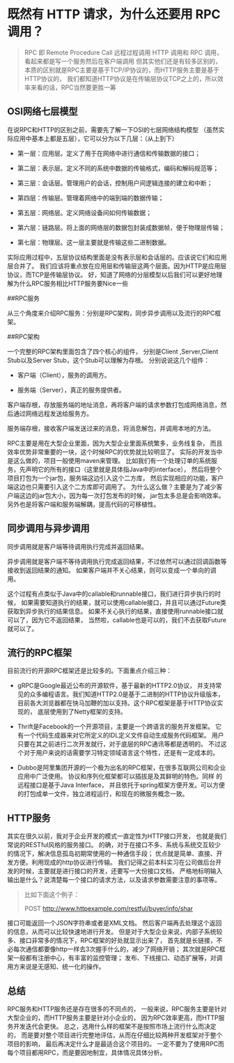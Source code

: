 # 既然有 HTTP 请求，为什么还要用 RPC 调用？

> RPC 即 Remote Procedure Call 远程过程调用
> HTTP 调用和 RPC 调用，看起来都是写一个服务然后在客户端调用
> 但其实他们还是有较多区别的，本质的区别就是RPC主要是基于TCP/IP协议的，而HTTP服务主要是基于HTTP协议的，
> 我们都知道HTTP协议是在传输层协议TCP之上的，所以效率来看的话，RPC当然要更胜一筹


## OSI网络七层模型
在说RPC和HTTP的区别之前，需要先了解一下OSI的七层网络结构模型
（虽然实际应用中基本上都是五层），它可以分为以下几层：（从上到下）

- 第一层：应用层。定义了用于在网络中进行通信和传输数据的接口；

- 第二层：表示层。定义不同的系统中数据的传输格式，编码和解码规范等；

- 第三层：会话层。管理用户的会话，控制用户间逻辑连接的建立和中断；

- 第四层：传输层。管理着网络中的端到端的数据传输；

- 第五层：网络层。定义网络设备间如何传输数据；

- 第六层：链路层。将上面的网络层的数据包封装成数据帧，便于物理层传输；

- 第七层：物理层。这一层主要就是传输这些二进制数据。

实际应用过程中，五层协议结构里面是没有表示层和会话层的。应该说它们和应用层合并了。
我们应该将重点放在应用层和传输层这两个层面。因为HTTP是应用层协议，而TCP是传输层协议。
好，知道了网络的分层模型以后我们可以更好地理解为什么RPC服务相比HTTP服务要Nice一些

##RPC服务

从三个角度来介绍RPC服务：分别是RPC架构，同步异步调用以及流行的RPC框架。

##RPC架构

一个完整的RPC架构里面包含了四个核心的组件，
分别是Client ,Server,Client Stub以及Server Stub，这个Stub可以理解为存根。
分别说说这几个组件：

- 客户端（Client），服务的调用方。

- 服务端（Server），真正的服务提供者。

客户端存根，存放服务端的地址消息，再将客户端的请求参数打包成网络消息，然后通过网络远程发送给服务方。

服务端存根，接收客户端发送过来的消息，将消息解包，并调用本地的方法。

RPC主要是用在大型企业里面，因为大型企业里面系统繁多，业务线复杂，
而且效率优势非常重要的一块，这个时候RPC的优势就比较明显了。
实际的开发当中是这么做的，项目一般使用maven来管理。
比如我们有一个处理订单的系统服务，先声明它的所有的接口（这里就是具体指Java中的interface），
然后将整个项目打包为一个jar包，服务端这边引入这个二方库，
然后实现相应的功能，客户端这边也只需要引入这个二方库即可调用了。
为什么这么做？主要是为了减少客户端这边的jar包大小，因为每一次打包发布的时候，
jar包太多总是会影响效率。另外也是将客户端和服务端解耦，提高代码的可移植性。

## 同步调用与异步调用

同步调用就是客户端等待调用执行完成并返回结果。

异步调用就是客户端不等待调用执行完成返回结果，不过依然可以通过回调函数等接收到返回结果的通知。
如果客户端并不关心结果，则可以变成一个单向的调用。

这个过程有点类似于Java中的callable和runnable接口，我们进行异步执行的时候，
如果需要知道执行的结果，就可以使用callable接口，并且可以通过Future类获取到异步执行的结果信息。
如果不关心执行的结果，直接使用runnable接口就可以了，因为它不返回结果，
当然啦，callable也是可以的，我们不去获取Future就可以了。

## 流行的RPC框架

目前流行的开源RPC框架还是比较多的。下面重点介绍三种：

- gRPC是Google最近公布的开源软件，基于最新的HTTP2.0协议，
并支持常见的众多编程语言。我们知道HTTP2.0是基于二进制的HTTP协议升级版本，
目前各大浏览器都在快马加鞭的加以支持。这个RPC框架是基于HTTP协议实现的，
底层使用到了Netty框架的支持。

- Thrift是Facebook的一个开源项目，主要是一个跨语言的服务开发框架。
它有一个代码生成器来对它所定义的IDL定义文件自动生成服务代码框架。
用户只要在其之前进行二次开发就行，对于底层的RPC通讯等都是透明的。
不过这个对于用户来说的话需要学习特定领域语言这个特性，还是有一定成本的。

- Dubbo是阿里集团开源的一个极为出名的RPC框架，在很多互联网公司和企业应用中广泛使用。
协议和序列化框架都可以插拔是及其鲜明的特色。同样 的远程接口是基于Java Interface，
并且依托于spring框架方便开发。可以方便的打包成单一文件，独立进程运行，和现在的微服务概念一致。

## HTTP服务

其实在很久以前，我对于企业开发的模式一直定性为HTTP接口开发，
也就是我们常说的RESTful风格的服务接口。
的确，对于在接口不多、系统与系统交互较少的情况下，解决信息孤岛初期常使用的一种通信手段；
优点就是简单、直接、开发方便。利用现成的http协议进行传输。
我们记得之前本科实习在公司做后台开发的时候，主要就是进行接口的开发，还要写一大份接口文档，
严格地标明输入输出是什么？说清楚每一个接口的请求方法，以及请求参数需要注意的事项等。

> 比如下面这个例子：
> 
> POST http://www.httpexample.com/restful/buyer/info/shar

接口可能返回一个JSON字符串或者是XML文档。
然后客户端再去处理这个返回的信息，从而可以比较快速地进行开发。
但是对于大型企业来说，内部子系统较多、接口非常多的情况下，RPC框架的好处就显示出来了，
首先就是长链接，不必每次通信都要像http一样去3次握手什么的，减少了网络开销；
其次就是RPC框架一般都有注册中心，有丰富的监控管理；
发布、下线接口、动态扩展等，对调用方来说是无感知、统一化的操作。

## 总结

RPC服务和HTTP服务还是存在很多的不同点的，
一般来说，RPC服务主要是针对大型企业的，而HTTP服务主要是针对小企业的，
因为RPC效率更高，而HTTP服务开发迭代会更快。
总之，选用什么样的框架不是按照市场上流行什么而决定的，
而是要对整个项目进行完整地评估，从而在仔细比较两种开发框架对于整个项目的影响，
最后再决定什么才是最适合这个项目的。
一定不要为了使用RPC而每个项目都用RPC，而是要因地制宜，具体情况具体分析。

